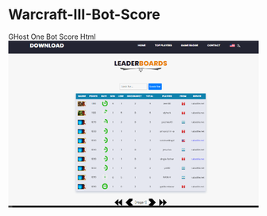 # Warcraft-III-Bot-Score
GHost One Bot Score Html
![Screenshot](https://github.com/Slyhark/Warcraft-III-Bot-Score/blob/main/en.png)
